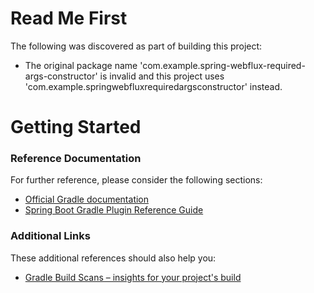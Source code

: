 # Read Me First
The following was discovered as part of building this project:

* The original package name 'com.example.spring-webflux-required-args-constructor' is invalid and this project uses 'com.example.springwebfluxrequiredargsconstructor' instead.

# Getting Started

### Reference Documentation
For further reference, please consider the following sections:

* [Official Gradle documentation](https://docs.gradle.org)
* [Spring Boot Gradle Plugin Reference Guide](https://docs.spring.io/spring-boot/docs/2.2.3.RELEASE/gradle-plugin/reference/html/)

### Additional Links
These additional references should also help you:

* [Gradle Build Scans – insights for your project's build](https://scans.gradle.com#gradle)

